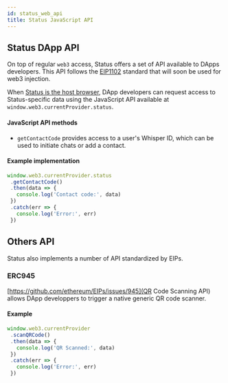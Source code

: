 ```yaml
---
id: status_web_api
title: Status JavaScript API
---
```


## Status DApp API

On top of regular `web3` access, Status offers a set of API available to DApps developers. This API follows the [EIP1102](https://github.com/ethereum/EIPs/blob/master/EIPS/eip-1102.md) standard that will soon be used for web3 injection.

When [Status is the host browser](https://docs.status.im/docs/status_optimized.html#detecting-status), DApp developers can request access to Status-specific data using the JavaScript API available at `window.web3.currentProvider.status`. 

#### JavaScript API methods

*  `getContactCode` provides access to a user's Whisper ID, which can be used to initiate chats or add a contact.

#### Example implementation

```JavaScript
window.web3.currentProvider.status
 .getContactCode()
 .then(data => {
   console.log('Contact code:', data)
 })
 .catch(err => {
   console.log('Error:', err)
 })
```

## Others API

Status also implements a number of API standardized by EIPs.

### ERC945

[https://github.com/ethereum/EIPs/issues/945](QR Code Scanning API) allows DApp developpers to trigger a native generic QR code scanner.

#### Example

```JavaScript
window.web3.currentProvider
 .scanQRCode()
 .then(data => {
   console.log('QR Scanned:', data)
 })
 .catch(err => {
   console.log('Error:', err)
 })
```

